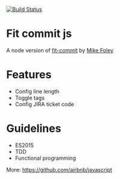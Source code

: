 [![Build Status](https://travis-ci.org/DanielaValero/fit-commit-js.svg)](https://travis-ci.org/DanielaValero/fit-commit-js)

# Fit commit js

A node version of [fit-commit](https://github.com/m1foley/fit-commit) by [Mike Foley](https://github.com/m1foley)


# Features
 - Config line length
 - Toggle tags
 - Config JIRA ticket code


# Guidelines
 - ES2015
 - TDD
 - Functional programming

More: https://github.com/airbnb/javascript
